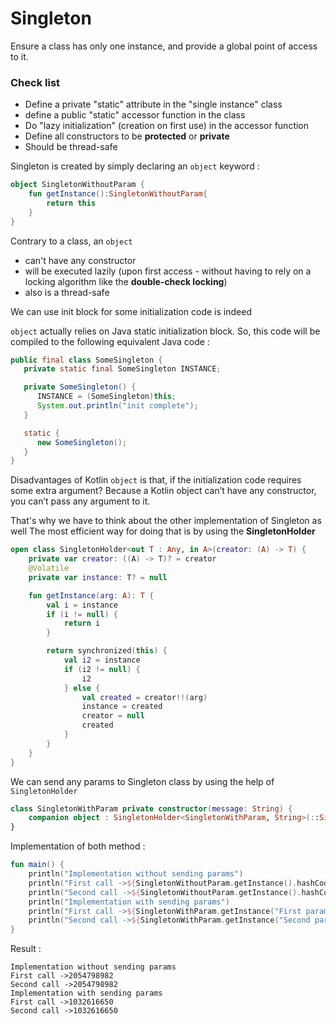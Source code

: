 # Singleton

Ensure a class has only one instance, and provide a global point of access to it.

### Check list
- Define a private "static" attribute in the "single instance" class
- define a public "static" accessor function in the class
- Do "lazy initialization" (creation on first use) in the accessor function
- Define all constructors to be __protected__ or __private__
- Should be thread-safe

Singleton is created by simply declaring an ``object`` keyword :

```kotlin
object SingletonWithoutParam {
    fun getInstance():SingletonWithoutParam{
        return this
    }
}
```

Contrary to a class, an ``object`` 
- can't have any constructor
- will be executed lazily (upon first access - without having to rely on a locking algorithm like the __double-check locking__) 
- also is a thread-safe

We can use init block for some initialization code is indeed

``object`` actually relies on Java static initialization block. So, this code will be compiled to the following equivalent Java code :

```java
public final class SomeSingleton {
   private static final SomeSingleton INSTANCE;

   private SomeSingleton() {
      INSTANCE = (SomeSingleton)this;
      System.out.println("init complete");
   }

   static {
      new SomeSingleton();
   }
}
```

Disadvantages of Kotlin ```object``` is that, if the initialization code requires some extra argument? Because a Kotlin object can’t have any constructor, you can’t pass any argument to it.

That's why we have to think about the other implementation of Singleton as well
The most efficient way for doing that is by using the __SingletonHolder__

```kotlin
open class SingletonHolder<out T : Any, in A>(creator: (A) -> T) {
    private var creator: ((A) -> T)? = creator
    @Volatile
    private var instance: T? = null

    fun getInstance(arg: A): T {
        val i = instance
        if (i != null) {
            return i
        }

        return synchronized(this) {
            val i2 = instance
            if (i2 != null) {
                i2
            } else {
                val created = creator!!(arg)
                instance = created
                creator = null
                created
            }
        }
    }
}
```

We can send any params to Singleton class by using the help of ```SingletonHolder```

```kotlin
class SingletonWithParam private constructor(message: String) {
    companion object : SingletonHolder<SingletonWithParam, String>(::SingletonWithParam)
}
```


Implementation of both method : 

```kotlin
fun main() {
    println("Implementation without sending params")
    println("First call ->${SingletonWithoutParam.getInstance().hashCode()}")
    println("Second call ->${SingletonWithoutParam.getInstance().hashCode()}")
    println("Implementation with sending params")
    println("First call ->${SingletonWithParam.getInstance("First param").hashCode()}")
    println("Second call ->${SingletonWithParam.getInstance("Second param").hashCode()}")
}
```

Result : 
```
Implementation without sending params
First call ->2054798982
Second call ->2054798982
Implementation with sending params
First call ->1032616650
Second call ->1032616650
```
